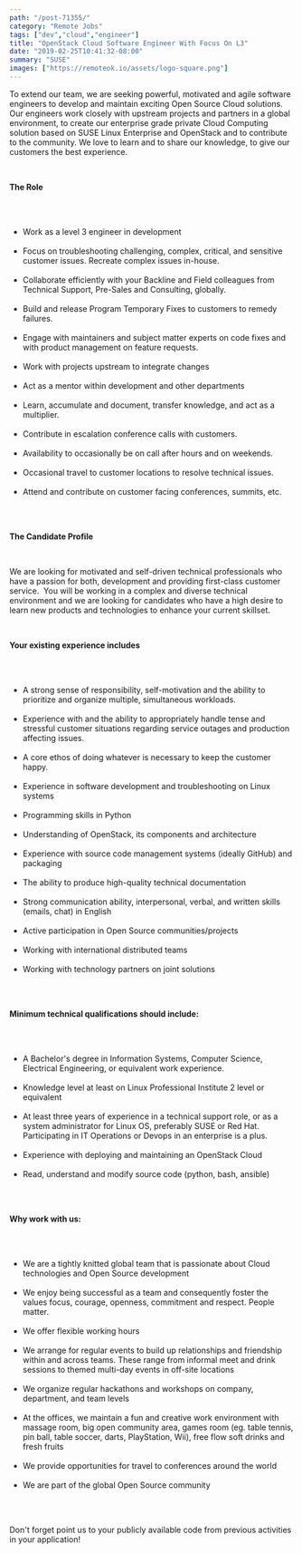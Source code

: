 ```yaml
---
path: "/post-71355/"
category: "Remote Jobs"
tags: ["dev","cloud","engineer"]
title: "OpenStack Cloud Software Engineer With Focus On L3"
date: "2019-02-25T10:41:32-08:00"
summary: "SUSE"
images: ["https://remoteok.io/assets/logo-square.png"]
---
```


<p>To extend our team, we are seeking powerful, motivated and agile software engineers to develop and maintain exciting Open Source Cloud solutions. Our engineers work closely with upstream projects and partners in a global environment, to create our enterprise grade private Cloud Computing solution based on SUSE Linux Enterprise and OpenStack and to contribute to the community. We love to learn and to share our knowledge, to give our customers the best experience.</p><br /><p><strong>The Role</strong></p><br /><ul><br /><li>Work as a level 3 engineer in development</li><br /><li>Focus on troubleshooting challenging, complex, critical, and sensitive customer issues. Recreate complex issues in-house.</li><br /><li>Collaborate efficiently with your Backline and Field colleagues from Technical Support, Pre-Sales and Consulting, globally.</li><br /><li>Build and release Program Temporary Fixes to customers to remedy failures.</li><br /><li>Engage with maintainers and subject matter experts on code fixes and with product management on feature requests.</li><br /><li>Work with projects upstream to integrate changes</li><br /><li>Act as a mentor within development and other departments</li><br /><li>Learn, accumulate and document, transfer knowledge, and act as a multiplier.</li><br /><li>Contribute in escalation conference calls with customers.</li><br /><li>Availability to occasionally be on call after hours and on weekends.</li><br /><li>Occasional travel to customer locations to resolve technical issues.</li><br /><li>Attend and contribute on customer facing conferences, summits, etc.</li><br /></ul><br /><p><strong>The Candidate Profile</strong></p><br /><p>We are looking for motivated and self-driven technical professionals who have a passion for both, development and providing first-class customer service.&nbsp; You will be working in a complex and diverse technical environment and we are looking for candidates who have a high desire to learn new products and technologies to enhance your current skillset.</p><br /><p><strong>Your existing experience includes</strong></p><br /><ul><br /><li>A strong sense of responsibility, self-motivation and the ability to prioritize and organize multiple, simultaneous workloads.</li><br /><li>Experience with and the ability to appropriately handle tense and stressful customer situations regarding service outages and production affecting issues.</li><br /><li>A core ethos of doing whatever is necessary to keep the customer happy.</li><br /><li>Experience in software development and troubleshooting on Linux systems</li><br /><li>Programming skills in Python</li><br /><li>Understanding of OpenStack, its components and architecture</li><br /><li>Experience with source code management systems (ideally GitHub) and packaging</li><br /><li>The ability to produce high-quality technical documentation</li><br /><li>Strong communication ability, interpersonal, verbal, and written skills (emails, chat) in English</li><br /><li>Active participation in Open Source communities/projects</li><br /><li>Working with international distributed teams</li><br /><li>Working with technology partners on joint solutions</li><br /></ul><br /><p><strong>Minimum technical qualifications should include:</strong></p><br /><ul><br /><li>A Bachelor's degree in Information Systems, Computer Science, Electrical Engineering, or equivalent work experience.</li><br /><li>Knowledge level at least on Linux Professional Institute 2 level or equivalent</li><br /><li>At least three years of experience in a technical support role, or as a system administrator for Linux OS, preferably SUSE or Red Hat. Participating in IT Operations or Devops in an enterprise is a plus.</li><br /><li>Experience with deploying and maintaining an OpenStack Cloud</li><br /><li>Read, understand and modify source code (python, bash, ansible)</li><br /></ul><br /><p><strong>Why work with us:</strong></p><br /><ul><br /><li>We are a tightly knitted global team that is passionate about Cloud technologies and Open Source development</li><br /><li>We enjoy being successful as a team and consequently foster the values focus, courage, openness, commitment and respect. People matter.</li><br /><li>We offer flexible working hours</li><br /><li>We arrange for regular events to build up relationships and friendship within and across teams. These range from informal meet and drink sessions to themed multi-day events in off-site locations</li><br /><li>We organize regular hackathons and workshops on company, department, and team levels</li><br /><li>At the offices, we maintain a fun and creative work environment with massage room, big open community area, games room (eg. table tennis, pin ball, table soccer, darts, PlayStation, Wii), free flow soft drinks and fresh fruits</li><br /><li>We provide opportunities for travel to conferences around the world</li><br /><li>We are part of the global Open Source community</li><br /></ul><br /><p>Don't forget point us to your publicly available code from previous activities in your application!</p>
